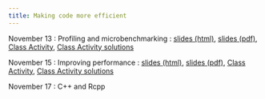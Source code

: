 ```yaml
---
title: Making code more efficient
---
```


November 13
: Profiling and microbenchmarking
  : [slides (html)](https://sta279-f23.github.io/slides/lecture_24.html), [slides (pdf)](https://sta279-f23.github.io/slides/lecture_24.pdf), [Class Activity](https://sta279-f23.github.io/class_activities/ca_lecture_24.html), [Class Activity solutions](https://sta279-f23.github.io/class_activities/ca_lecture_24_solutions.html)
  
November 15
: Improving performance
  : [slides (html)](https://sta279-f23.github.io/slides/lecture_25.html), [slides (pdf)](https://sta279-f23.github.io/slides/lecture_25.pdf), [Class Activity](https://sta279-f23.github.io/class_activities/ca_lecture_25.html), [Class Activity solutions](https://sta279-f23.github.io/class_activities/ca_lecture_25_solutions.html)
  
November 17
: C++ and Rcpp